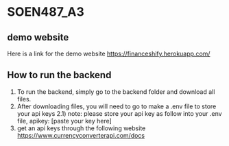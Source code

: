 # SOEN487_A3

## demo website
Here is a link for the demo website https://financeshify.herokuapp.com/

## How to run the backend
1) To run the backend, simply go to the backend folder and download all files.
2) After downloading files, you will need to go to make a .env file to store your api keys
  2.1) note: please store your api key as follow into your .env file, apikey: [paste your key here]
3) get an api keys through the following website https://www.currencyconverterapi.com/docs
